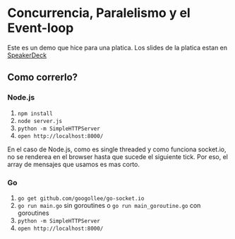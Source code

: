 # Concurrencia, Paralelismo y el Event-loop

Este es un demo que hice para una platica. Los slides de la platica
estan en [SpeakerDeck](https://speakerdeck.com/orlando/concurrencia-paralelismo-y-el-event-loop)

## Como correrlo?

### Node.js

1. `npm install`
2. `node server.js`
3. `python -m SimpleHTTPServer`
4. `open http://localhost:8000/`

En el caso de Node.js, como es single threaded y como funciona
socket.io, no se renderea en el browser hasta que sucede el siguiente
tick. Por eso, el array de mensajes que usamos es mas corto.

### Go

1. `go get github.com/googollee/go-socket.io`
2. `go run main.go` sin goroutines o `go run main_goroutine.go` con
   goroutines
3. `python -m SimpleHTTPServer`
4. `open http://localhost:8000/`
